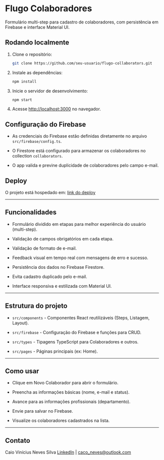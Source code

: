 # Flugo Colaboradores

Formulário multi-step para cadastro de colaboradores, com persistência em Firebase e interface Material UI.

## Rodando localmente

1. Clone o repositório:
   ```bash
   git clone https://github.com/seu-usuario/flugo-collaborators.git
   ```

2. Instale as dependências:
   ```bash
   npm install
   ```

3. Inicie o servidor de desenvolvimento:
   ```bash
   npm start
   ```

4. Acesse [http://localhost:3000](http://localhost:3000) no navegador.

## Configuração do Firebase

- As credenciais do Firebase estão definidas diretamente no arquivo `src/firebase/config.ts`.

- O Firestore está configurado para armazenar os colaboradores no collection `collaborators`.

- O app valida e previne duplicidade de colaboradores pelo campo e-mail.

## Deploy

O projeto está hospedado em: [link do deploy](https://flugo-collaborators.vercel.app/)

---

## Funcionalidades

- Formulário dividido em etapas para melhor experiência do usuário (multi-step).

- Validação de campos obrigatórios em cada etapa.

- Validação de formato de e-mail.

- Feedback visual em tempo real com mensagens de erro e sucesso.

- Persistência dos dados no Firebase Firestore.

- Evita cadastro duplicado pelo e-mail.

- Interface responsiva e estilizada com Material UI.

---

## Estrutura do projeto

- `src/components` - Componentes React reutilizáveis (Steps, Listagem, Layout).

- `src/firebase` - Configuração do Firebase e funções para CRUD.

- `src/types` - Tipagens TypeScript para Colaboradores e outros.

- `src/pages` - Páginas principais (ex: Home).

---

## Como usar

- Clique em Novo Colaborador para abrir o formulário.

- Preencha as informações básicas (nome, e-mail e status).

- Avance para as informações profissionais (departamento).

- Envie para salvar no Firebase.

- Visualize os colaboradores cadastrados na lista.

---

## Contato
Caio Vinícius Neves Silva
[LinkedIn](https://www.linkedin.com/in/caconeves/) | caco_neves@outlook.com